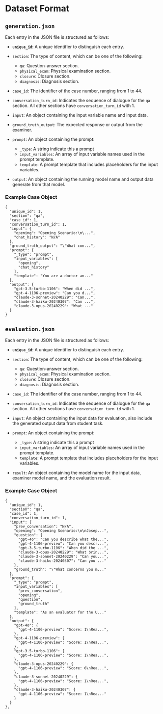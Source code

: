 # Dataset Format

## `generation.json`

Each entry in the JSON file is structured as follows:

- **`unique_id`**: A unique identifier to distinguish each entry.

- `section`: The type of content, which can be one of the following:
    - `qa`: Question-answer section.
    - `physical_exam`: Physical examination section.
    - `closure`: Closure section.
    - `diagnosis`: Diagnosis section.

- `case_id`: The identifier of the case number, ranging from 1 to 44.

- `conversation_turn_id`: Indicates the sequence of dialogue for the `qa` section. All other sections have `conversation_turn_id` with 1.

- `input`: An object containing the input variable name and input data.

- `ground_truth_output`: The expected response or output from the examiner.

- `prompt`: An object containing the prompt:
    - `_type`: A string indicate this a prompt
    - `input_variables`: An array of input variable names used in the prompt template.
    - `template`: A prompt template that includes placeholders for the input variables.

- `output`: An object containing the running model name and output data generate from that model.

### Example Case Object
```
{
  "unique_id": 1,
  "section": "qa",
  "case_id": 1,
  "conversation_turn_id": 1,
  "input": {
    "opening": "Opening Scenario:\n\...",
    "chat_history": "N/A"
  },
  "ground_truth_output": "\"What con...",
  "prompt": {
    "_type": "prompt",
    "input_variables": [
      "opening",
      "chat_history"
    ],
    "template": "You are a doctor an..."
  },
  "output": {
    "gpt-3.5-turbo-1106": "When did ...",
    "gpt-4-1106-preview": "Can you d...",
    "claude-3-sonnet-20240229": "Can...",
    "claude-3-haiku-20240307": "Can ...",
    "claude-3-opus-20240229": "What ..."
  }
}
```


## `evaluation.json`
Each entry in the JSON file is structured as follows:

- **`unique_id`**: A unique identifier to distinguish each entry.

- `section`: The type of content, which can be one of the following:
    - `qa`: Question-answer section.
    - `physical_exam`: Physical examination section.
    - `closure`: Closure section.
    - `diagnosis`: Diagnosis section.

- `case_id`: The identifier of the case number, ranging from 1 to 44.

- `conversation_turn_id`: Indicates the sequence of dialogue for the `qa` section. All other sections have `conversation_turn_id` with 1.

- `input`: An object containing the input data for evaluation, also include the generated output data from student task.

- `prompt`: An object containing the prompt:
    - `_type`: A string indicate this a prompt
    - `input_variables`: An array of input variable names used in the prompt template.
    - `template`: A prompt template that includes placeholders for the input variables.

- `result`: An object containing the model name for the input data, examiner model name, and the evaluation result.

### Example Case Object
```
{
  "unique_id": 1,
  "section": "qa",
  "case_id": 1,
  "conversation_turn_id": 1,
  "input": {
    "prev_conversation": "N/A",
    "opening": "Opening Scenario:\n\nJosep...",
    "question": {
      "gpt-4o": "Can you describe what the...",
      "gpt-4-1106-preview": "Can you descr...",
      "gpt-3.5-turbo-1106": "When did the ...",
      "claude-3-opus-20240229": "What brin...",
      "claude-3-sonnet-20240229": "Can you...",
      "claude-3-haiku-20240307": "Can you ..."
    },
    "ground_truth": "\"What concerns you m..."
  },
  "prompt": {
    "_type": "prompt",
    "input_variables": [
      "prev_conversation",
      "opening",
      "question",
      "ground_truth"
    ],
    "template": "As an evaluator for the U..."
  },
  "output": {
    "gpt-4o": {
      "gpt-4-1106-preview": "Score: 1\nRea...",
    },
    "gpt-4-1106-preview": {
      "gpt-4-1106-preview": "Score: 1\nRea...",
    },
    "gpt-3.5-turbo-1106": {
      "gpt-4-1106-preview": "Score: 1\nRea...",
    },
    "claude-3-opus-20240229": {
      "gpt-4-1106-preview": "Score: 0\nRea...",
    },
    "claude-3-sonnet-20240229": {
      "gpt-4-1106-preview": "Score: 1\nRea...",
    },
    "claude-3-haiku-20240307": {
      "gpt-4-1106-preview": "Score: 1\nRea..."
    }
  }
},
```
